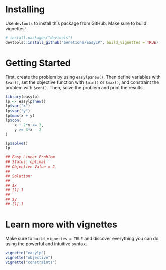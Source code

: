 # Installing

Use `devtools` to install this package from GitHub. Make sure to build vignettes!

``` R
# install.packages("devtools")
devtools::install_github("benet1one/EasyLP", build_vignettes = TRUE)
```

# Getting Started

First, create the problem by using `easylp$new()`. Then define variables with `$var()`, set the objective function with `$min()` or `$max()`, and constraint the problem with `$con()`. Then, solve the problem and print the results.

``` R
library(easylp)
lp <- easylp$new()
lp$var("x")
lp$var("y")
lp$max(x + y)
lp$con(
    x + 2*y <= 3,
    y >= 3*x - 2
)

lp$solve()
lp

## Easy Linear Problem 
## Status: optimal
## Objective Value = 2
## 
## Solution:
##
## $x
## [1] 1
##
## $y
## [1] 1
```

# Learn more with vignettes

Make sure to `build_vignettes = TRUE` and discover everything you can do using the powerful and intuitive syntax.

``` R
vignette("easylp")
vignette("objective")
vignette("constraints")
```

